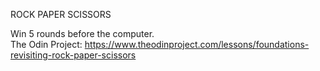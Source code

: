 ROCK PAPER SCISSORS 

Win 5 rounds before the computer.  
The Odin Project:  https://www.theodinproject.com/lessons/foundations-revisiting-rock-paper-scissors